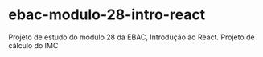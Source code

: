 # ebac-modulo-28-intro-react
Projeto de estudo do módulo 28 da EBAC, Introdução ao React. Projeto de cálculo do IMC
